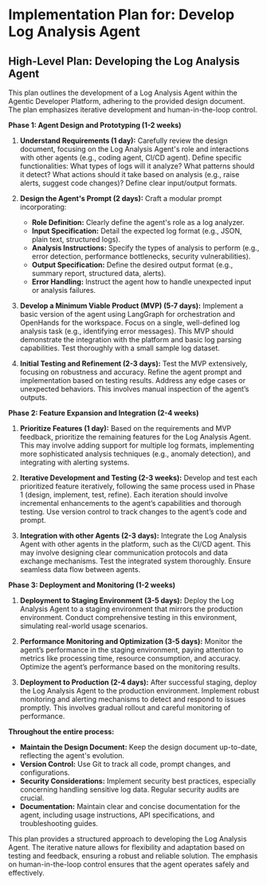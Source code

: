 # Implementation Plan for: Develop Log Analysis Agent

## High-Level Plan: Developing the Log Analysis Agent

This plan outlines the development of a Log Analysis Agent within the Agentic Developer Platform, adhering to the provided design document.  The plan emphasizes iterative development and human-in-the-loop control.

**Phase 1:  Agent Design and Prototyping (1-2 weeks)**

1. **Understand Requirements (1 day):**  Carefully review the design document, focusing on the Log Analysis Agent's role and interactions with other agents (e.g., coding agent, CI/CD agent). Define specific functionalities: What types of logs will it analyze? What patterns should it detect? What actions should it take based on analysis (e.g., raise alerts, suggest code changes)?  Define clear input/output formats.

2. **Design the Agent's Prompt (2 days):** Craft a modular prompt incorporating:
    * **Role Definition:** Clearly define the agent's role as a log analyzer.
    * **Input Specification:** Detail the expected log format (e.g., JSON, plain text, structured logs).
    * **Analysis Instructions:** Specify the types of analysis to perform (e.g., error detection, performance bottlenecks, security vulnerabilities).
    * **Output Specification:** Define the desired output format (e.g., summary report, structured data, alerts).
    * **Error Handling:**  Instruct the agent how to handle unexpected input or analysis failures.

3. **Develop a Minimum Viable Product (MVP) (5-7 days):**  Implement a basic version of the agent using LangGraph for orchestration and OpenHands for the workspace. Focus on a single, well-defined log analysis task (e.g., identifying error messages).  This MVP should demonstrate the integration with the platform and basic log parsing capabilities.  Test thoroughly with a small sample log dataset.

4. **Initial Testing and Refinement (2-3 days):** Test the MVP extensively, focusing on robustness and accuracy. Refine the agent prompt and implementation based on testing results. Address any edge cases or unexpected behaviors.  This involves manual inspection of the agent’s outputs.

**Phase 2: Feature Expansion and Integration (2-4 weeks)**

1. **Prioritize Features (1 day):** Based on the requirements and MVP feedback, prioritize the remaining features for the Log Analysis Agent.  This may involve adding support for multiple log formats, implementing more sophisticated analysis techniques (e.g., anomaly detection), and integrating with alerting systems.

2. **Iterative Development and Testing (2-3 weeks):** Develop and test each prioritized feature iteratively, following the same process used in Phase 1 (design, implement, test, refine).  Each iteration should involve incremental enhancements to the agent’s capabilities and thorough testing.  Use version control to track changes to the agent’s code and prompt.

3. **Integration with other Agents (2-3 days):** Integrate the Log Analysis Agent with other agents in the platform, such as the CI/CD agent. This may involve designing clear communication protocols and data exchange mechanisms. Test the integrated system thoroughly.  Ensure seamless data flow between agents.

**Phase 3:  Deployment and Monitoring (1-2 weeks)**

1. **Deployment to Staging Environment (3-5 days):** Deploy the Log Analysis Agent to a staging environment that mirrors the production environment. Conduct comprehensive testing in this environment, simulating real-world usage scenarios.

2. **Performance Monitoring and Optimization (3-5 days):** Monitor the agent’s performance in the staging environment, paying attention to metrics like processing time, resource consumption, and accuracy. Optimize the agent’s performance based on the monitoring results.

3. **Deployment to Production (2-4 days):** After successful staging, deploy the Log Analysis Agent to the production environment. Implement robust monitoring and alerting mechanisms to detect and respond to issues promptly.  This involves gradual rollout and careful monitoring of performance.


**Throughout the entire process:**

* **Maintain the Design Document:** Keep the design document up-to-date, reflecting the agent's evolution.
* **Version Control:** Use Git to track all code, prompt changes, and configurations.
* **Security Considerations:** Implement security best practices, especially concerning handling sensitive log data.  Regular security audits are crucial.
* **Documentation:** Maintain clear and concise documentation for the agent, including usage instructions, API specifications, and troubleshooting guides.

This plan provides a structured approach to developing the Log Analysis Agent.  The iterative nature allows for flexibility and adaptation based on testing and feedback, ensuring a robust and reliable solution.  The emphasis on human-in-the-loop control ensures that the agent operates safely and effectively.
